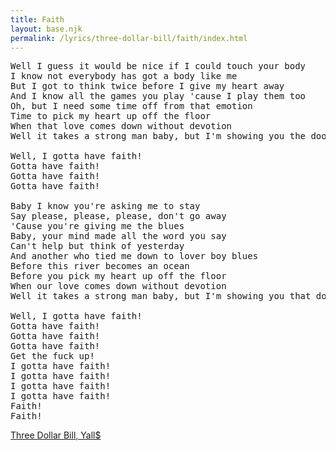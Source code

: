 ```yaml
---
title: Faith
layout: base.njk
permalink: /lyrics/three-dollar-bill/faith/index.html
---
```

<pre>
Well I guess it would be nice if I could touch your body
I know not everybody has got a body like me
But I got to think twice before I give my heart away
And I know all the games you play 'cause I play them too
Oh, but I need some time off from that emotion
Time to pick my heart up off the floor
When that love comes down without devotion
Well it takes a strong man baby, but I'm showing you the door

Well, I gotta have faith!
Gotta have faith!
Gotta have faith!
Gotta have faith!

Baby I know you're asking me to stay
Say please, please, please, don't go away
'Cause you're giving me the blues
Baby, your mind made all the word you say
Can't help but think of yesterday
And another who tied me down to lover boy blues
Before this river becomes an ocean
Before you pick my heart up off the floor
When our love comes down without devotion
Well it takes a strong man baby, but I'm showing you that door

Well, I gotta have faith!
Gotta have faith!
Gotta have faith!
Gotta have faith!
Get the fuck up!
I gotta have faith!
I gotta have faith!
I gotta have faith!
I gotta have faith!
Faith!
Faith!
</pre>

[Three Dollar Bill, Yall$](/lyrics/three-dollar-bill/)